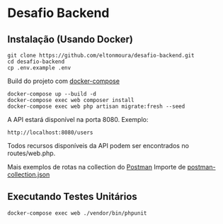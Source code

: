 # Desafio Backend

## Instalação (Usando Docker)

```
git clone https://github.com/eltonmoura/desafio-backend.git
cd desafio-backend
cp .env.example .env
```

Build do projeto com [docker-compose](https://docs.docker.com/compose/install/)
```
docker-compose up --build -d
docker-compose exec web composer install
docker-compose exec web php artisan migrate:fresh --seed
```

A API estará disponível na porta 8080. Exemplo:
```
http://localhost:8080/users
```
Todos recursos disponíveis da API podem ser encontrados no routes/web.php.

Mais exemplos de rotas na collection do [Postman](https://www.getpostman.com)
Importe de [postman-collection.json](https://github.com/eltonmoura/desafio-backend/tree/master/docs/postman-collection.json)

## Executando Testes Unitários
```
docker-compose exec web ./vendor/bin/phpunit
```
